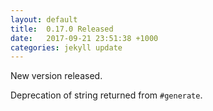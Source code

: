 ```yaml
---
layout: default
title:  0.17.0 Released
date:   2017-09-21 23:51:38 +1000
categories: jekyll update
---
```


New version released.

Deprecation of string returned from `#generate`.
